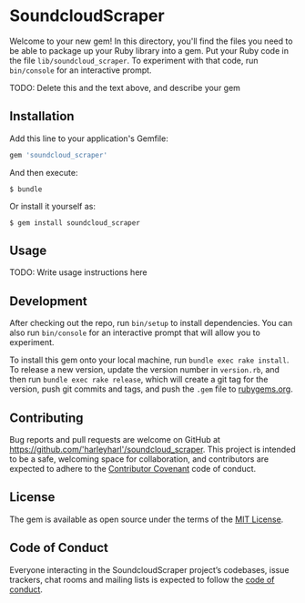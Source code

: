# SoundcloudScraper

Welcome to your new gem! In this directory, you'll find the files you need to be able to package up your Ruby library into a gem. Put your Ruby code in the file `lib/soundcloud_scraper`. To experiment with that code, run `bin/console` for an interactive prompt.

TODO: Delete this and the text above, and describe your gem

## Installation

Add this line to your application's Gemfile:

```ruby
gem 'soundcloud_scraper'
```

And then execute:

    $ bundle

Or install it yourself as:

    $ gem install soundcloud_scraper

## Usage

TODO: Write usage instructions here

## Development

After checking out the repo, run `bin/setup` to install dependencies. You can also run `bin/console` for an interactive prompt that will allow you to experiment.

To install this gem onto your local machine, run `bundle exec rake install`. To release a new version, update the version number in `version.rb`, and then run `bundle exec rake release`, which will create a git tag for the version, push git commits and tags, and push the `.gem` file to [rubygems.org](https://rubygems.org).

## Contributing

Bug reports and pull requests are welcome on GitHub at https://github.com/'harleyharl'/soundcloud_scraper. This project is intended to be a safe, welcoming space for collaboration, and contributors are expected to adhere to the [Contributor Covenant](http://contributor-covenant.org) code of conduct.

## License

The gem is available as open source under the terms of the [MIT License](https://opensource.org/licenses/MIT).

## Code of Conduct

Everyone interacting in the SoundcloudScraper project’s codebases, issue trackers, chat rooms and mailing lists is expected to follow the [code of conduct](https://github.com/'harleyharl'/soundcloud_scraper/blob/master/CODE_OF_CONDUCT.md).
